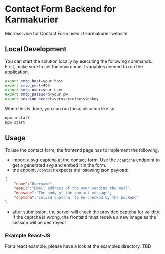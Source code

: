 # Contact Form Backend for Karmakurier
Microservice for Contact Form used at karmakurier website.

## Local Development
You can start the solution locally by executing the following commands.
First, make sure to set the environment variables needed to run the application.

```bash
export smtp_host=your.host
export smtp_port=465
export smtp_user=your.user
export smtp_password=your.pw
export session_secret=verysecretsessionkey
```
When this is done, you can run the application like so:

```bash
npm install 
npm start
```

## Usage
To use the contact form, the frontend page has to implement the following.

* import a svg-captcha at the contact-form. Use the `/captcha` endpoint to get a generated svg and embed it in the form.
* the enpoint `/contact` expects the following json payload:

```json
{
    "name":"Username",
    "email":"Email address of the user sending the mail",
    "message":"The body of the contact message",
    "captcha":"solved captcha, to be checked by the backend"
}
```

* after submission, the server will check the provided captcha for validity. If the captcha is wrong, the frontend must receive a new image as the session will be destroyed!

### Example React-JS

For a react example, please have a look at the examples directory.
TBD
